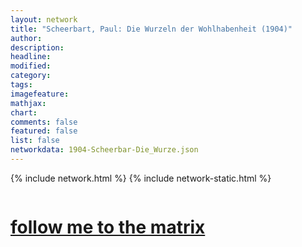 ```yaml
---
layout: network
title: "Scheerbart, Paul: Die Wurzeln der Wohlhabenheit (1904)"
author:
description:
headline:
modified:
category:
tags: 
imagefeature: 
mathjax: 
chart: 
comments: false
featured: false
list: false
networkdata: 1904-Scheerbar-Die_Wurze.json
---
```

{% include network.html %}
{% include network-static.html %}
<div class="row">
  <div class="small-5 small-centered columns"><a href="/matrix97"><h1>follow me to the matrix</h1></a>
</div>
</div>
